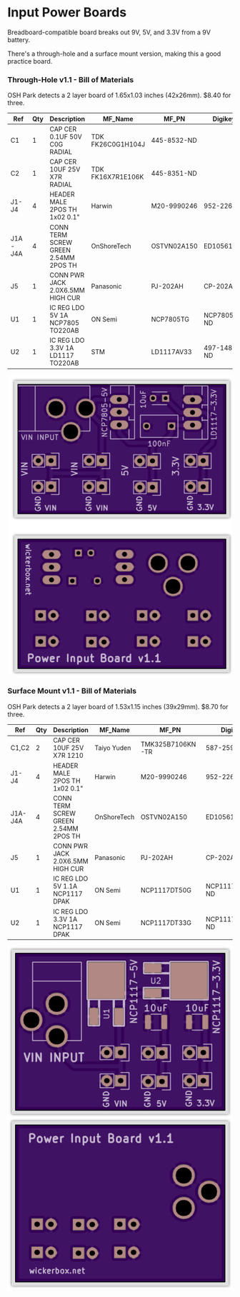 # Input Power Boards

Breadboard-compatible board breaks out 9V, 5V, and 3.3V from a 9V battery.

There's a through-hole and a surface mount version, making this a good practice board. 

### Through-Hole v1.1 - Bill of Materials

OSH Park detects a 2 layer board of 1.65x1.03 inches (42x26mm). $8.40 for three. 

|Ref|Qty|Description|MF_Name|MF_PN|Digikey PN|
|---|---|-----------|-------|-----|----------|
|C1|1|CAP CER 0.1UF 50V C0G RADIAL|TDK FK26C0G1H104J|445-8532-ND|
|C2|1|CAP CER 10UF 25V X7R RADIAL|TDK FK16X7R1E106K|445-8351-ND|
|J1-J4|4|HEADER MALE 2POS TH 1x02 0.1"|Harwin|M20-9990246|952-2262-ND|
|J1A-J4A|4|CONN TERM SCREW GREEN 2.54MM 2POS TH|OnShoreTech|OSTVN02A150|ED10561-ND|
|J5|1|CONN PWR JACK 2.0X6.5MM HIGH CUR|Panasonic|PJ-202AH|CP-202AH-ND|
|U1|1|IC REG LDO 5V 1A NCP7805 TO220AB|ON Semi|NCP7805TG|NCP7805TGOS-ND|
|U2|1|IC REG LDO 3.3V 1A LD1117 TO220AB|STM|LD1117AV33|497-1485-5-ND|

<img src="th/oshpreview.png">

### Surface Mount v1.1 - Bill of Materials

OSH Park detects a 2 layer board of 1.53x1.15 inches (39x29mm). $8.70 for three. 

|Ref|Qty|Description|MF_Name|MF_PN|Digikey PN|
|---|---|-----------|-------|-----|----------|
|C1,C2|2|CAP CER 10UF 25V X7R 1210|Taiyo Yuden|TMK325B7106KN-TR|587-2599-1-ND|
|J1-J4|4|HEADER MALE 2POS TH 1x02 0.1"|Harwin|M20-9990246|952-2262-ND|
|J1A-J4A|4|CONN TERM SCREW GREEN 2.54MM 2POS TH|OnShoreTech|OSTVN02A150|ED10561-ND|
|J5|1|CONN PWR JACK 2.0X6.5MM HIGH CUR|Panasonic|PJ-202AH|CP-202AH-ND|
|U1|1|IC REG LDO 5V 1.1A NCP1117 DPAK|ON Semi|NCP1117DT50G|NCP1117DT50GOS-ND|
|U2|1|IC REG LDO 3.3V 1A NCP1117 DPAK|ON Semi|NCP1117DT33G|NCP1117DT33GOS-ND|

<img src="smt/oshpreview.png">



